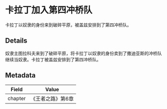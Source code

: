 # 卡拉丁加入第四冲桥队
卡拉丁以奴隶的身份来到破碎平原，被盖兹安排到了第四冲桥队。

## Details
奴隶主图拉科夫来到了破碎平原，将卡拉丁以奴隶的身份卖到了撒迪亚斯的冲桥队继续当奴隶。卡拉丁被盖兹安排到了第四冲桥队。

## Metadata
| Field | Value |
| ----- | ----- |
| chapter | 《王者之路》第6章 |
